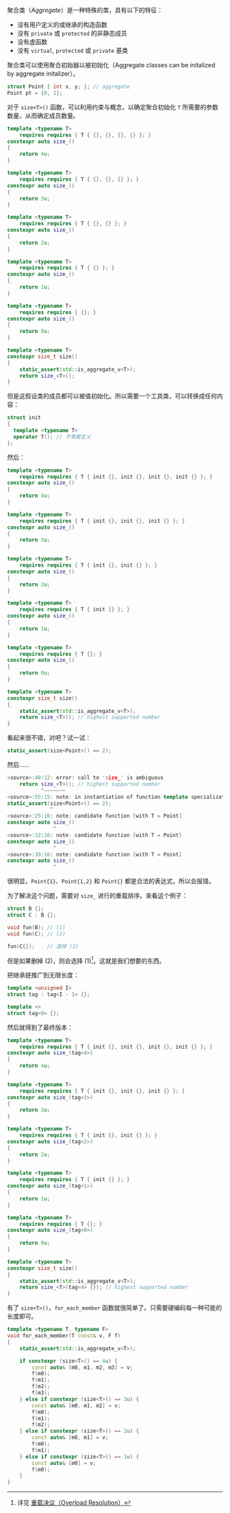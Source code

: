 聚合类（*Aggregate*）是一种特殊的类，具有以下的特征：

* 没有用户定义的或继承的构造函数
* 没有 `private` 或 `protected` 的非静态成员
* 没有虚函数
* 没有 `virtual`, `protected` 或 `private` 基类

聚合类可以使用聚合初始器以被初始化（Aggregate classes can be initalized by aggregate initalizer）。

```cpp
struct Point { int x, y; }; // aggregate
Point pt = {0, 1};
```

对于 `size<T>()` 函数，可以利用约束与概念，以确定聚合初始化 `T` 所需要的参数数量，从而确定成员数量。

```cpp
template <typename T>
    requires requires { T { {}, {}, {}, {} }; }
constexpr auto size_()
{
    return 4u;
}

template <typename T>
    requires requires { T { {}, {}, {} }; }
constexpr auto size_()
{
    return 3u;
}

template <typename T>
    requires requires { T { {}, {} }; }
constexpr auto size_()
{
    return 2u;
}

template <typename T>
    requires requires { T { {} }; }
constexpr auto size_()
{
    return 1u;
}

template <typename T>
    requires requires { {}; }
constexpr auto size_()
{
    return 0u;
}

template <typename T>
constexpr size_t size()
{
    static_assert(std::is_aggregate_v<T>);
    return size_<T>();
}
```

但是这假设类的成员都可以被值初始化。所以需要一个工具类，可以转换成任何内容：

```cpp
struct init
{
  template <typename T>
  operator T(); // 不需要定义
};
```

然后：

```cpp
template <typename T>
    requires requires { T { init {}, init {}, init {}, init {} }; }
constexpr auto size_()
{
    return 4u;
}

template <typename T>
    requires requires { T { init {}, init {}, init {} }; }
constexpr auto size_()
{
    return 3u;
}

template <typename T>
    requires requires { T { init {}, init {} }; }
constexpr auto size_()
{
    return 2u;
}

template <typename T>
    requires requires { T { init {} }; }
constexpr auto size_()
{
    return 1u;
}

template <typename T>
    requires requires { T {}; }
constexpr auto size_()
{
    return 0u;
}

template <typename T>
constexpr size_t size()
{
    static_assert(std::is_aggregate_v<T>);
    return size_<T>(); // highest supported number
}
```

看起来很不错，对吧？试一试：

```cpp
static_assert(size<Point>() == 2);
```

然后……

```cpp
<source>:48:12: error: call to 'size_' is ambiguous
    return size_<T>(); // highest supported number
           ^~~~~~~~
<source>:55:15: note: in instantiation of function template specialization 'size<Point>' requested here
static_assert(size<Point>() == 2);
              ^
<source>:25:16: note: candidate function [with T = Point]
constexpr auto size_()
               ^
<source>:32:16: note: candidate function [with T = Point]
constexpr auto size_()
               ^
<source>:39:16: note: candidate function [with T = Point]
constexpr auto size_()
               ^
```

很明显，`Point{1}`、`Point{1,2}` 和 `Point{}` 都是合法的表达式，所以会报错。

为了解决这个问题，需要对 `size_` 进行的重载排序。来看这个例子：

```cpp
struct B {};
struct C : B {};

void fun(B); // (1)
void fun(C); // (2)

fun(C{});    // 选择 (2)
```

但是如果删掉 (2)，则会选择 (1)[^1]。这就是我们想要的东西。

把继承链推广到无限长度：

```cpp
template <unsigned I>
struct tag : tag<I - 1> {};

template <>
struct tag<0> {};
```

然后就得到了最终版本：

```cpp
template <typename T>
    requires requires { T { init {}, init {}, init {}, init {} }; }
constexpr auto size_(tag<4>)
{
    return 4u;
}

template <typename T>
    requires requires { T { init {}, init {}, init {} }; }
constexpr auto size_(tag<3>)
{
    return 3u;
}

template <typename T>
    requires requires { T { init {}, init {} }; }
constexpr auto size_(tag<2>)
{
    return 2u;
}

template <typename T>
    requires requires { T { init {} }; }
constexpr auto size_(tag<1>)
{
    return 1u;
}

template <typename T>
    requires requires { T {}; }
constexpr auto size_(tag<0>)
{
    return 0u;
}

template <typename T>
constexpr size_t size()
{
    static_assert(std::is_aggregate_v<T>);
    return size_<T>(tag<4> {}); // highest supported number
}
```

有了 `size<T>()`，`for_each_member` 函数就很简单了。只需要硬编码每一种可能的长度即可。

```cpp
template <typename T, typename F>
void for_each_member(T const& v, F f)
{
    static_assert(std::is_aggregate_v<T>);

    if constexpr (size<T>() == 4u) {
        const auto& [m0, m1, m2, m3] = v;
        f(m0);
        f(m1);
        f(m2);
        f(m3);
    } else if constexpr (size<T>() == 3u) {
        const auto& [m0, m1, m2] = v;
        f(m0);
        f(m1);
        f(m2);
    } else if constexpr (size<T>() == 2u) {
        const auto& [m0, m1] = v;
        f(m0);
        f(m1);
    } else if constexpr (size<T>() == 1u) {
        const auto& [m0] = v;
        f(m0);
    }
}
```

[^1]: 详见 [重载决议（Overload Resolution）](https://en.cppreference.com/w/cpp/language/overload_resolution)

